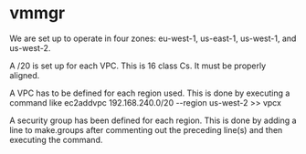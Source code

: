 # vmmgr

We are set up to operate in four zones: eu-west-1, us-east-1, us-west-1,
and us-west-2.  

A /20 is set up for each VPC.  This is 16 class Cs.  It must be properly
aligned.

A VPC has to be defined for each region used.  This is done by executing
a command like 
    ec2addvpc 192.168.240.0/20 --region us-west-2 >> vpcx

A security group has been defined for each region.  This is done by 
adding a line to make.groups after commenting out the preceding line(s)
and then executing the command.



